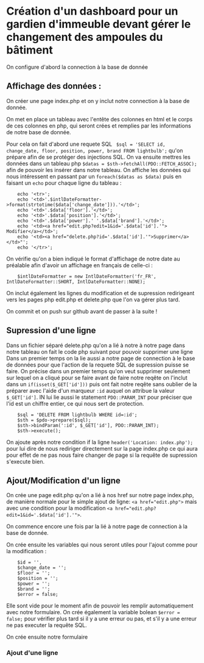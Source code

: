 # Création d'un dashboard pour un gardien d'immeuble devant gérer le changement des ampoules du bâtiment

On configure d'abord la connection à la base de donnée

## Affichage des données :

On créer une page index.php et on y inclut notre connection à la base de donnée.

On met en place un tableau avec l'entête des colonnes en html et le corps de ces colonnes en php, qui seront crées et remplies par les informations de notre base de donnée.

Pour cela on fait d'abord une requete SQL ``` $sql = 'SELECT id, change_date, floor, position, power, brand FROM lightbulb';``` qu'on prépare afin de se protéger des injections SQL.
On va ensuite mettres les données dans un tableau php ```$datas = $sth->fetchAll(PDO::FETCH_ASSOC);``` afin de pouvoir les insérer dans notre tableau.
On affiche les données qui nous intéressent en passant par un ```foreach($datas as $data)``` puis en faisant un ```echo``` pour chaque ligne du tableau :
```
    echo '<tr>';
    echo '<td>'.$intlDateFormatter->format(strtotime($data['change_date'])).'</td>';
    echo '<td>'.$data['floor'].'</td>';
    echo '<td>'.$data['position'].'</td>';
    echo '<td>'.$data['power'].' '.$data['brand'].'</td>';
    echo '<td><a href="edit.php?edit=1&id='.$data['id'].'"> Modifier</a></td>';
    echo '<td><a href="delete.php?id='.$data['id'].'">Supprimer</a></td>"';
    echo '</tr>';
```
On vérifie qu'on a bien indiqué le format d'affichage de notre date au préalable afin d'avoir un affichage en français de celle-ci : 
```
    $intlDateFormatter = new IntlDateFormatter('fr_FR', IntlDateFormatter::SHORT, IntlDateFormatter::NONE);
```
On inclut également les lignes du modification et de supression redirigeant vers les pages php edit.php et delete.php que l'on va gérer plus tard.

On commit et on push sur github avant de passer à la suite !


## Supression d'une ligne 

Dans un fichier séparé delete.php qu'on a lié à notre à notre page dans notre tableau on fait le code php suivant pour pouvoir supprimer une ligne
Dans un premier temps on la lie aussi a notre page de connection à le base de données pour que l'action de la requete SQL de supression puisse se faire.
On précise dans un premier temps qu'on veut supprimer seulement sur lequel on a cliqué pour se faire avant de faire notre reqête on l'inclut dans un ```if(isset($_GET['id']))``` puis ont fait notre reqête sans oublier de la préparer avec l'aide d'un marqueur ```:id``` auquel on attribue la valeur ```$_GET['id']```. IN lui lie aussi le statement ```PDO::PARAM_INT``` pour préciser que l'id est un chiffre entier, ce qui nous sert de protection.
```
    $sql = 'DELETE FROM lightbulb WHERE id=:id';
    $sth = $pdo->prepare($sql);
    $sth->bindParam(':id', $_GET['id'], PDO::PARAM_INT);
    $sth->execute();

```

On ajoute après notre condition if la ligne ```header('Location: index.php');``` pour lui dire de nous rediriger directement sur la page index.php ce qui aura pour effet de ne pas nous faire changer de page si la requête de supression s'execute bien.

## Ajout/Modification d'un ligne 

On crée une page edit.php qu'on a lié à nos href sur notre page index.php, de manière normale pour le simple ajout de ligne: ```<a href="edit.php">``` mais avec une condition pour la modification ```<a href="edit.php?edit=1&id='.$data['id'].'">```.

On commence encore une fois par la lié à notre page de connection à la base de donnée.

On crée ensuite les variables qui nous seront utiles pour l'ajout comme pour la modification : 
```
    $id = '',
    $change_date = '';
    $floor = '';
    $position = '';
    $power = '';
    $brand = '';
    $error = false;
```

Elle sont vide pour le moment afin de pouvoir les remplir automatiquement avec notre formulaire. On crée également la variable bolean ```$error = false;``` pour vérifier plus tard si il y a une erreur ou pas, et s'il y a une erreur ne pas executer la requête SQL.

On crée ensuite notre formulaire

### Ajout d'une ligne

